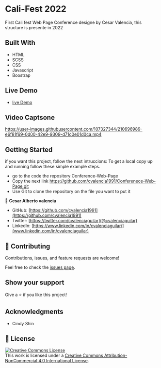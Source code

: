 # Cali-Fest 2022
First Cali fest Web Page Conference designe by Cesar Valencia, this structure is  presente in 2022

## Built With

- HTML
- SCSS
- CSS
- Javascript
- Boostrap

## Live Demo

- [live Demo](https://cvalencia1991.github.io/Cali-Fest-2022/)

## Video Captsone


https://user-images.githubusercontent.com/107327344/210696989-e6f81f69-0d00-42e9-9309-d71c0e01d0ca.mp4



## Getting Started

if you want this project, follow the next intruccions:
To get a local copy up and running follow these simple example steps.

 - go to the code the repository Conference-Web-Page
 - Copy the next link https://github.com/cvalencia1991/Conferenece-Web-Page.git
 - Use Git to clone the repository on the file you want to put it 


👤 **Cesar Alberto valencia**



- GitHub: [https://github.com/cvalencia1991](https://github.com/cvalencia1991)
- Twitter: [https://twitter.com/cvalenciaguilar](@cvalenciaguilar)
- LinkedIn: [https://www.linkedin.com/in/cvalenciaguilar/](www.linkedin.com/in/cvalenciaguilar)

## 🤝 Contributing

Contributions, issues, and feature requests are welcome!

Feel free to check the [issues page](https://github.com/cvalencia1991/Conferenece-Web-Page/issues).

## Show your support

Give a ⭐️ if you like this project!

## Acknowledgments

- Cindy Shin

## 📝 License

<a rel="license" href="http://creativecommons.org/licenses/by-nc/4.0/"><img alt="Creative Commons License" style="border-width:0" src="https://i.creativecommons.org/l/by-nc/4.0/88x31.png" /></a><br />This work is licensed under a <a rel="license" href="http://creativecommons.org/licenses/by-nc/4.0/">Creative Commons Attribution-NonCommercial 4.0 International License</a>.
